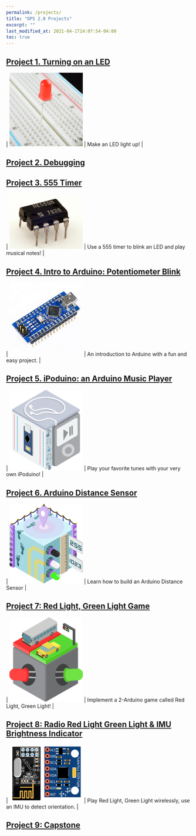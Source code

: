 ```yaml
---
permalink: /projects/
title: "OPS 2.0 Projects"
excerpt: ""
last_modified_at: 2021-04-1T14:07:54-04:00
toc: true
---
```

## [Project 1. Turning on an LED](../turn-on-led)

| <img src="../assets/images/led-breadboard.jpg" width="200" /> | Make an LED light up! |

## [Project 2. Debugging](../debugging)


## [Project 3. 555 Timer](../555-timer)

| <img src="../assets/images/555-timer.jpg" width="200" /> | Use a 555 timer to blink an LED and play musical notes! |

## [Project 4. Intro to Arduino: Potentiometer Blink](../potentiometer-blink)

| <img src="../assets/images/arduino.jpg" width="200" /> | An introduction to Arduino with a fun and easy project. |

## [Project 5. iPoduino: an Arduino Music Player](../ipoduino)

| <img src="../assets/images/iPoduino.png" width="200" /> | Play your favorite tunes with your very own iPoduino! |

## [Project 6. Arduino Distance Sensor](../distance-sensor)

| <img src="../assets/images/DistanceSensor.png" width="200" /> | Learn how to build an Arduino Distance Sensor |

## [Project 7: Red Light, Green Light Game](../redlight-greenlight)

| <img src="../assets/images/RedLightGreenLight.png" width="200" /> | Implement a 2-Arduino game called Red Light, Green Light! |

## [Project 8: Radio Red Light Green Light & IMU Brightness Indicator](../radio-redlight-greenlight)

| <img src="../assets/images/arduino-imu.JPG" width="200" /> | Play Red Light, Green Light wirelessly, use an IMU to detect orientation. |

## [Project 9: Capstone](../capstone)
